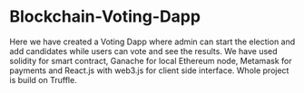 # Blockchain-Voting-Dapp
Here we have created a Voting Dapp where admin can start the election and add candidates while users can vote and see the results. We have used solidity for smart contract, Ganache for local Ethereum node, Metamask for payments and React.js with web3.js for client side interface. Whole project is build on Truffle.
